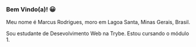 ### Bem Vindo(a)! 😀

Meu nome é Marcus Rodrigues, moro em Lagoa Santa, Minas Gerais, Brasil.

Sou estudante de Desevolvimento Web na Trybe. Estou cursando o módulo 1.
